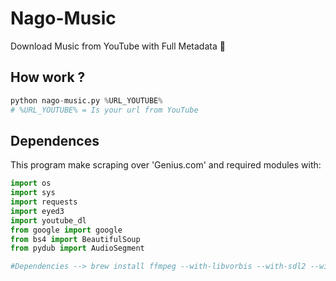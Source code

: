 # Nago-Music
Download Music from YouTube with Full Metadata  :musical_note:

## How work ?
```python
python nago-music.py %URL_YOUTUBE%
# %URL_YOUTUBE% = Is your url from YouTube
```

## Dependences
This program make scraping over 'Genius.com' and required modules with:

```python
import os
import sys
import requests
import eyed3
import youtube_dl
from google import google
from bs4 import BeautifulSoup
from pydub import AudioSegment

#Dependencies --> brew install ffmpeg --with-libvorbis --with-sdl2 --with-theora
```

